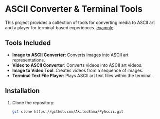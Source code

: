 # ASCII Converter & Terminal Tools

This project provides a collection of tools for converting media to ASCII art and a player for terminal-based experiences.
[example](banner.png)
## Tools Included

- **Image to ASCII Converter**: Converts images into ASCII art representations.
- **Video to ASCII Converter**: Converts videos into ASCII art videos.
- **Image to Video Tool**: Creates videos from a sequence of images.
- **Terminal Text File Player**: Plays ASCII art text files within the terminal.

## Installation

1. Clone the repository:
   ```bash
   git clone https://github.com/AkitooSama/PyAscii.git
